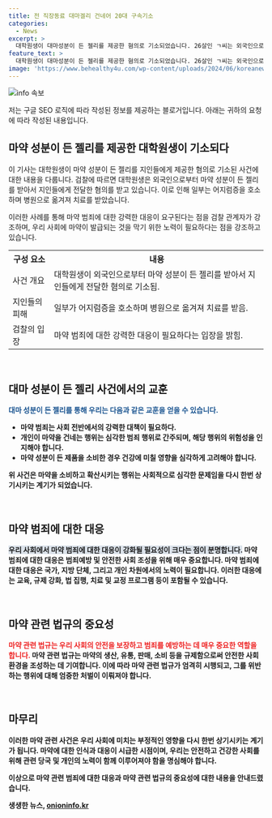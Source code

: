 ```yaml
---
title: 전 직장동료 대마겔리 건네어 20대 구속기소
categories:
  - News
excerpt: >
  대학원생이 대마성분이 든 젤리를 제공한 혐의로 기소되었습니다. 26살인 ㄱ씨는 외국인으로부터 받은 젤리를 지인들에게 나눠준 것으로 알려졌습니다. 젤리를 섭취한 사람들 중 일부가 어지러움을 호소해 병원으로 옮겨졌으며, 이에 대해 검찰은 마약 범죄에 강력히 대처하겠다고 밝혔습니다.
feature_text: >
  대학원생이 대마성분이 든 젤리를 제공한 혐의로 기소되었습니다. 26살인 ㄱ씨는 외국인으로부터 받은 젤리를 지인들에게 나눠준 것으로 알려졌습니다. 젤리를 섭취한 사람들 중 일부가 어지러움을 호소해 병원으로 옮겨졌으며, 이에 대해 검찰은 마약 범죄에 강력히 대처하겠다고 밝혔습니다.
image: 'https://www.behealthy4u.com/wp-content/uploads/2024/06/koreanews.jpg'
---
```


<p><img src="https://www.behealthy4u.com/wp-content/uploads/2024/06/koreanews.jpg" alt="info 속보" /></p>

<p>저는 구글 SEO 로직에 따라 작성된 정보를 제공하는 블로거입니다. 아래는 귀하의 요청에 따라 작성된 내용입니다.</p>

<h2 data-ke-size="size26">마약 성분이 든 젤리를 제공한 대학원생이 기소되다</h2>

<p>이 기사는 대학원생이 마약 성분이 든 젤리를 지인들에게 제공한 혐의로 기소된 사건에 대한 내용을 다룹니다. 검찰에 따르면 대학원생은 외국인으로부터 마약 성분이 든 젤리를 받아서 지인들에게 전달한 혐의를 받고 있습니다. 이로 인해 일부는 어지럼증을 호소하며 병원으로 옮겨져 치료를 받았습니다.</p>

<p data-ke-size="size16">이러한 사례를 통해 마약 범죄에 대한 강력한 대응이 요구된다는 점을 검찰 관계자가 강조하며, 우리 사회에 마약이 발급되는 것을 막기 위한 노력이 필요하다는 점을 강조하고 있습니다.</p>

<table>
  <tr>
    <th>구성 요소</th>
    <th>내용</th>
  </tr>
  <tr>
    <td>사건 개요</td>
    <td>대학원생이 외국인으로부터 마약 성분이 든 젤리를 받아서 지인들에게 전달한 혐의로 기소됨.</td>
  </tr>
  <tr>
    <td>지인들의 피해</td>
    <td>일부가 어지럼증을 호소하며 병원으로 옮겨져 치료를 받음.</td>
  </tr>
  <tr>
    <td>검찰의 입장</td>
    <td>마약 범죄에 대한 강력한 대응이 필요하다는 입장을 밝힘.</td>
  </tr>
</table>

<p data-ke-size="size16">&nbsp;</p>

<h2 data-ke-size="size26">대마 성분이 든 젤리 사건에서의 교훈</h2>

<p><b><span style="color: #1a5490;">대마 성분이 든 젤리를 통해 우리는 다음과 같은 교훈을 얻을 수 있습니다.</span><b></p>

<ul>
  <li>마약 범죄는 사회 전반에서의 강력한 대책이 필요하다.</li>
  <li>개인이 마약을 건네는 행위는 심각한 범죄 행위로 간주되며, 해당 행위의 위험성을 인지해야 합니다.</li>
  <li>마약 성분이 든 제품을 소비한 경우 건강에 미칠 영향을 심각하게 고려해야 합니다.</li>
</ul>

<p>위 사건은 마약을 소비하고 확산시키는 행위는 사회적으로 심각한 문제임을 다시 한번 상기시키는 계기가 되었습니다.</p>

<p data-ke-size="size16">&nbsp;</p>

<h2 data-ke-size="size26">마약 범죄에 대한 대응</h2>

<p><b><span style="background-color: #21538527;">우리 사회에서 마약 범죄에 대한 대응이 강화될 필요성이 크다는 점이 분명합니다.</span></b>
마약 범죄에 대한 대응은 범죄예방 및 안전한 사회 조성을 위해 매우 중요합니다. 마약 범죄에 대한 대응은 국가, 지방 단체, 그리고 개인 차원에서의 노력이 필요합니다. 이러한 대응에는 교육, 규제 강화, 법 집행, 치료 및 교정 프로그램 등이 포함될 수 있습니다.</p>

<p data-ke-size="size16">&nbsp;</p>

<h2 data-ke-size="size26">마약 관련 법규의 중요성</h2>

<p><b><span style="color: #ee2323;">마약 관련 법규는 우리 사회의 안전을 보장하고 범죄를 예방하는 데 매우 중요한 역할을 합니다.</span></b>
마약 관련 법규는 마약의 생산, 유통, 판매, 소비 등을 규제함으로써 안전한 사회 환경을 조성하는 데 기여합니다. 이에 따라 마약 관련 법규가 엄격히 시행되고, 그를 위반하는 행위에 대해 엄중한 처벌이 이뤄져야 합니다.</p>

<p data-ke-size="size16">&nbsp;</p>

<h2 data-ke-size="size26">마무리</h2>

<p>이러한 마약 관련 사건은 우리 사회에 미치는 부정적인 영향을 다시 한번 상기시키는 계기가 됩니다. 마약에 대한 인식과 대응이 시급한 시점이며, 우리는 안전하고 건강한 사회를 위해 관련 당국 및 개인의 노력이 함께 이루어져야 함을 명심해야 합니다. </p>

<p>이상으로 마약 관련 범죄에 대한 대응과 마약 관련 법규의 중요성에 대한 내용을 안내드렸습니다.</p>
생생한 뉴스, <a href="https://onioninfo.kr" rel="dofollow">onioninfo.kr</a>


